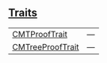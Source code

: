
## [Traits](./cartesian_merkle_tree-library-proof-traits.md)

| | |
|:---|:---|
| [CMTProofTrait](./cartesian_merkle_tree-library-proof-CMTProofTrait.md) | — |
| [CMTreeProofTrait](./cartesian_merkle_tree-library-proof-CMTreeProofTrait.md) | — |
